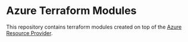 # Azure Terraform Modules

This repository contains terraform modules created on top of the [Azure Resource Provider](https://registry.terraform.io/providers/hashicorp/azurerm/latest/docs).
